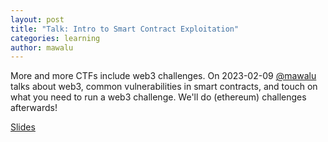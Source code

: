 ```yaml
---
layout: post
title: "Talk: Intro to Smart Contract Exploitation"
categories: learning
author: mawalu
---
```


More and more CTFs include web3 challenges.
On 2023-02-09 [@mawalu](https://mawalabs.de) talks about web3, common vulnerabilities in smart contracts, and touch on what you need to run a web3 challenge.
We'll do (ethereum) challenges afterwards! 

[Slides](/talks/?2023-02-09-web3)